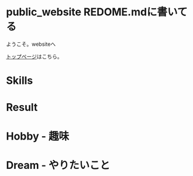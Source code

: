 # public_website REDOME.mdに書いてる

ようこそ。websiteへ

[トップページ](main.html)はこちら。

# Skills

# Result


# Hobby - 趣味


# Dream - やりたいこと